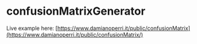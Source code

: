 # confusionMatrixGenerator
Live example here: [https://www.damianoperri.it/public/confusionMatrix](https://www.damianoperri.it/public/confusionMatrix/)
